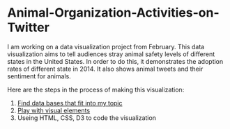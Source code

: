 # Animal-Organization-Activities-on-Twitter

I am working on a data visualization project from February. This data visualization aims to tell audiences stray animal safety levels of different states in the United States. In order to do this, it demonstrates the adoption rates of different state in 2014. It also shows animal tweets and their sentiment for animals.

Here are the steps in the process of making this visualization:

1. [Find data bases that fit into my topic](data.mp)
2. [Play with visual elements](visualization.mp)
3. Useing HTML, CSS, D3 to code the visualization

